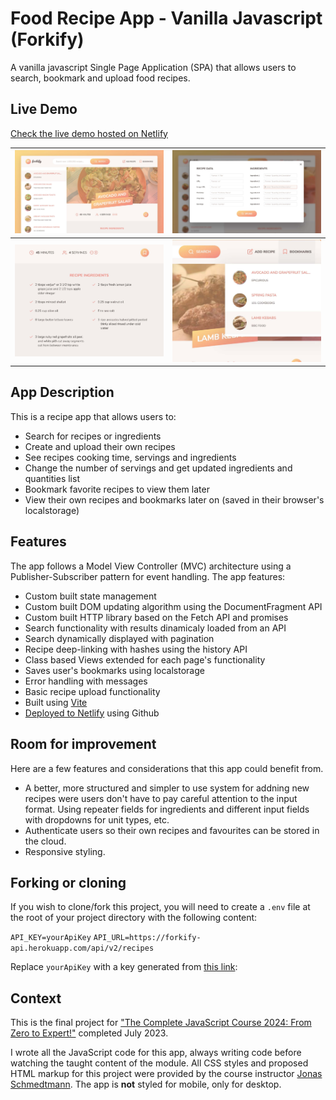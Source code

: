 # Food Recipe App - Vanilla Javascript (Forkify)

A vanilla javascript Single Page Application (SPA) that allows users to search, bookmark and upload food recipes.

## Live Demo

[Check the live demo hosted on Netlify](https://food-recipe-app-vanilla-javascript.netlify.app)

|   ![App dashboard](/screenshots/Screenshot-1.jpg 'App dashboard')   |            ![Bookings Page](/screenshots/Screenshot-4.jpg 'Bookings Page')            |
| :-----------------------------------------------------------------: | :-----------------------------------------------------------------------------------: |
| ![Creating cabins](/screenshots/Screenshot-2.jpg 'Creating cabins') | ![Sales graph in dark mode](/screenshots/Screenshot-3.jpg 'Sales graph in dark mode') |

## App Description

This is a recipe app that allows users to:

- Search for recipes or ingredients
- Create and upload their own recipes
- See recipes cooking time, servings and ingredients
- Change the number of servings and get updated ingredients and quantities list
- Bookmark favorite recipes to view them later
- View their own recipes and bookmarks later on (saved in their browser's localstorage)

## Features

The app follows a Model View Controller (MVC) architecture using a Publisher-Subscriber pattern for event handling. The app features:

- Custom built state management
- Custom built DOM updating algorithm using the DocumentFragment API
- Custom built HTTP library based on the Fetch API and promises
- Search functionality with results dinamicaly loaded from an API
- Search dynamically displayed with pagination
- Recipe deep-linking with hashes using the history API
- Class based Views extended for each page's functionality
- Saves user's bookmarks using localstorage
- Error handling with messages
- Basic recipe upload functionality
- Built using [Vite](https://vitejs.dev)
- [Deployed to Netlify](https://forkify-theo-ribeiro.netlify.app) using Github

## Room for improvement

Here are a few features and considerations that this app could benefit from.

- A better, more structured and simpler to use system for addning new recipes were users don't have to pay careful attention to the input format. Using repeater fields for ingredients and different input fields with dropdowns for unit types, etc.
- Authenticate users so their own recipes and favourites can be stored in the cloud.
- Responsive styling.

## Forking or cloning

If you wish to clone/fork this project, you will need to create a `.env` file at the root of your project directory with the following content:

`API_KEY=yourApiKey`
`API_URL=https://forkify-api.herokuapp.com/api/v2/recipes`

Replace `yourApiKey` with a key generated from [this link](https://forkify-api.herokuapp.com/v2):

## Context

This is the final project for ["The Complete JavaScript Course 2024: From Zero to Expert!"](https://www.udemy.com/course/the-complete-javascript-course/) completed July 2023.

I wrote all the JavaScript code for this app, always writing code before watching the taught content of the module. All CSS styles and proposed HTML markup for this project were provided by the course instructor [Jonas Schmedtmann](https://codingheroes.io/). The app is **not** styled for mobile, only for desktop.
